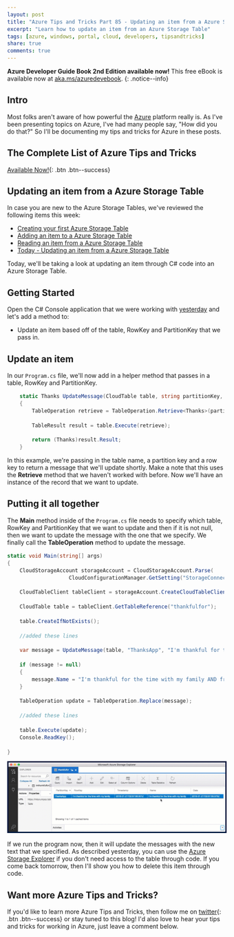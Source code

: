 ```yaml
---
layout: post
title: "Azure Tips and Tricks Part 85 - Updating an item from a Azure Storage Table"
excerpt: "Learn how to update an item from an Azure Storage Table"
tags: [azure, windows, portal, cloud, developers, tipsandtricks]
share: true
comments: true
---
```


**Azure Developer Guide Book 2nd Edition available now!** This free eBook is available now at [aka.ms/azuredevebook](https://aka.ms/azuredevebook).
{: .notice--info}

## Intro

Most folks aren't aware of how powerful the [Azure](http://www.azure.com) platform really is. As I've been presenting topics on Azure, I've had many people say, "How did you do that?" So I'll be documenting my tips and tricks for Azure in these posts.

## The Complete List of Azure Tips and Tricks

[Available Now!](https://michaelcrump.net/azure-tips-and-tricks-complete-list/){: .btn .btn--success} 

## Updating an item from a Azure Storage Table

In case you are new to the Azure Storage Tables, we've reviewed the following items this week:

* [Creating your first Azure Storage Table](http://www.michaelcrump.net/azure-tips-and-tricks82/)
* [Adding an item to a Azure Storage Table](http://www.michaelcrump.net/azure-tips-and-tricks83/)
* [Reading an item from a Azure Storage Table](http://www.michaelcrump.net/azure-tips-and-tricks84/)
* [Today - Updating an item from a Azure Storage Table](http://www.michaelcrump.net/azure-tips-and-tricks85/)

Today, we'll be taking a look at updating an item through C# code into an Azure Storage Table. 

## Getting Started

Open the C# Console application that we were working with [yesterday](http://www.michaelcrump.net/azure-tips-and-tricks84/) and let's add a method to:

* Update an item based off of the table, RowKey and PartitionKey that we pass in.

## Update an item

In our `Program.cs` file, we'll now add in a helper method that passes in a table, RowKey and PartitionKey.

```csharp
    static Thanks UpdateMessage(CloudTable table, string partitionKey, string rowKey)
    {
        TableOperation retrieve = TableOperation.Retrieve<Thanks>(partitionKey, rowKey);

        TableResult result = table.Execute(retrieve);

        return (Thanks)result.Result;
    }
```

In this example, we're passing in the table name, a partition key and a row key to return a message that we'll update shortly. Make a note that this uses the **Retrieve** method that we haven't worked with before. Now we'll have an instance of the record that we want to update. 


## Putting it all together

The **Main** method inside of the `Program.cs` file needs to specify which table, RowKey and PartitionKey that we want to update and then if it is not null, then we want to update the message with the one that we specify. We finally call the **TableOperation** method to update the message. 

```csharp
static void Main(string[] args)
{
    CloudStorageAccount storageAccount = CloudStorageAccount.Parse(
                    CloudConfigurationManager.GetSetting("StorageConnection"));

    CloudTableClient tableClient = storageAccount.CreateCloudTableClient();

    CloudTable table = tableClient.GetTableReference("thankfulfor");

    table.CreateIfNotExists();

    //added these lines

    var message = UpdateMessage(table, "ThanksApp", "I'm thankful for the time with my family");

    if (message != null)
    {
        message.Name = "I'm thankful for the time with my family AND friends!";
    }

    TableOperation update = TableOperation.Replace(message);

    //added these lines

    table.Execute(update);
    Console.ReadKey();

}
```

<img style="border:3px solid #021a40" src="/files/azupdatetable1.gif">

If we run the program now, then it will update the messages with the new text that we specified. As described yesterday, you can use the [Azure Storage Explorer](http://www.michaelcrump.net/azure-tips-and-tricks77/) if you don't need access to the table through code.  If you come back tomorrow, then I'll show you how to delete this item through code. 

## Want more Azure Tips and Tricks?

If you'd like to learn more Azure Tips and Tricks, then follow me on [twitter](http://twitter.com/mbcrump){: .btn .btn--success} or stay tuned to this blog! I'd also love to hear your tips and tricks for working in Azure, just leave a comment below. 
